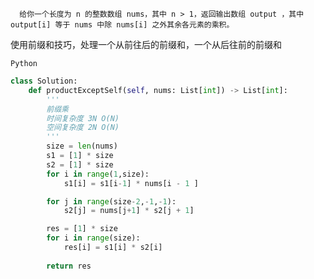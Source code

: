       给你一个长度为 n 的整数数组 nums，其中 n > 1，返回输出数组 output ，其中 output[i] 等于 nums 中除 nums[i] 之外其余各元素的乘积。
      
      
使用前缀和技巧，处理一个从前往后的前缀和，一个从后往前的前缀和

`Python`

```python
class Solution:
    def productExceptSelf(self, nums: List[int]) -> List[int]:
        '''
        前缀乘
        时间复杂度 3N O(N)
        空间复杂度 2N O(N)
        '''
        size = len(nums)
        s1 = [1] * size
        s2 = [1] * size 
        for i in range(1,size):
            s1[i] = s1[i-1] * nums[i - 1 ]

        for j in range(size-2,-1,-1):
            s2[j] = nums[j+1] * s2[j + 1]

        res = [1] * size 
        for i in range(size):
            res[i] = s1[i] * s2[i]
            
        return res 

```
